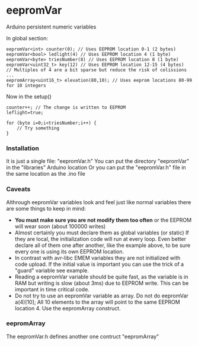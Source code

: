# eepromVar
Arduino persistent numeric variables

In global section:
```
eepromVar<int> counter(0); // Uses EEPROM location 0-1 (2 bytes)
eepromVar<bool> ledlight(4) // Uses EEPROM location 4 (1 byte)
eepromVar<byte> triesNumber(8) // Uses EEPROM location 8 (1 byte)
eepromVar<uint32_t> key(12) // Uses EEPROM location 12-15 (4 bytes)
// Multiples of 4 are a bit sparse but reduce the risk of colissions
...
eepromArray<uint16_t> elevation(80,10); // Uses eeprom locations 80-99 for 10 integers
```
Now in the setup()
```
counter++; // The change is written to EEPROM
leflight=true;

for (byte i=0;i<triesNumber;i++) {
	// Try something
}	
```
### Installation
It is just a single file: "eepromVar.h"
You can put the directory "eepromVar" in the "libraries" Arduino location
Or you can put the "eepromVar.h" file in the same location as the .ino file

### Caveats
Althrough eepromVar variables look and feel just like normal variables
there are some things to keep in mind:
- **You must make sure you are not modify them too often** or the EEPROM
will wear soon (about 100000 writes)
- Almost certainly you must declare them as global variables (or static)
If they are local, the initialization code will run at every loop. Even
better declare all of them one after another, like the example above,
to be sure every one is using its own EEPROM location.
- In contrast with avr-libc EMEM variables they are not initialized with
code upload. If the initial value is important you can use the trick of
a "guard" variable see example.
- Reading a eepromVar variable should be quite fast, as the variable is in
RAM but writing is slow (about 3ms) due to EEPROM write. This can be
important in time critical code.
- Do not try to use an eepromVar variable as array. Do not do
eepromVar<int> a(4)[10]; All 10 elements to the array will point to the
same EEPROM location 4. Use the eepromArray construct.

### eepromArray
The eepromVar.h defines another one contruct "eepromArray"
